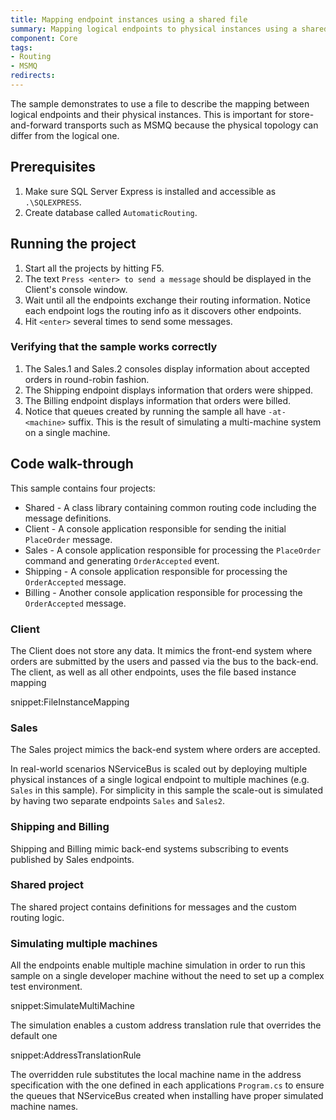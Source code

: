 ```yaml
---
title: Mapping endpoint instances using a shared file
summary: Mapping logical endpoints to physical instances using a shared file
component: Core
tags:
- Routing
- MSMQ
redirects:
---
```


The sample demonstrates to use a file to describe the mapping between logical endpoints and their physical instances. This is important for store-and-forward transports such as MSMQ because the physical topology can differ from the logical one.


## Prerequisites

 1. Make sure SQL Server Express is installed and accessible as `.\SQLEXPRESS`. 
 1. Create database called `AutomaticRouting`.


## Running the project

 1. Start all the projects by hitting F5.
 1. The text `Press <enter> to send a message` should be displayed in the Client's console window.
 1. Wait until all the endpoints exchange their routing information. Notice each endpoint logs the routing info as it discovers other endpoints.
 1. Hit `<enter>` several times to send some messages.


### Verifying that the sample works correctly

 1. The Sales.1 and Sales.2 consoles display information about accepted orders in round-robin fashion.
 1. The Shipping endpoint displays information that orders were shipped.
 1. The Billing endpoint displays information that orders were billed.
 2. Notice that queues created by running the sample all have `-at-<machine>` suffix. This is the result of simulating a multi-machine system on a single machine.


## Code walk-through

This sample contains four projects:

 * Shared - A class library containing common routing code including the message definitions.
 * Client - A console application responsible for sending the initial `PlaceOrder` message.
 * Sales - A console application responsible for processing the `PlaceOrder` command and generating `OrderAccepted` event.
 * Shipping - A console application responsible for processing the `OrderAccepted` message.
 * Billing - Another console application responsible for processing the `OrderAccepted` message.


### Client

The Client does not store any data. It mimics the front-end system where orders are submitted by the users and passed via the bus to the back-end. The client, as well as all other endpoints, uses the file based instance mapping

snippet:FileInstanceMapping


### Sales

The Sales project mimics the back-end system where orders are accepted.

In real-world scenarios NServiceBus is scaled out by deploying multiple physical instances of a single logical endpoint to multiple machines (e.g. `Sales` in this sample). For simplicity in this sample the scale-out is simulated by having two separate endpoints `Sales` and `Sales2`.


### Shipping and Billing

Shipping and Billing mimic back-end systems subscribing to events published by Sales endpoints.


### Shared project

The shared project contains definitions for messages and the custom routing logic. 


### Simulating multiple machines

All the endpoints enable multiple machine simulation in order to run this sample on a single developer machine without the need to set up a complex test environment.

snippet:SimulateMultiMachine

The simulation enables a custom address translation rule that overrides the default one

snippet:AddressTranslationRule

The overridden rule substitutes the local machine name in the address specification with the one defined in each applications `Program.cs` to ensure the queues that NServiceBus created when installing have proper simulated machine names. 